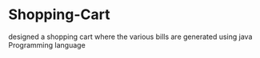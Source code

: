 # Shopping-Cart
designed a shopping cart where the various bills are generated using java Programming language

